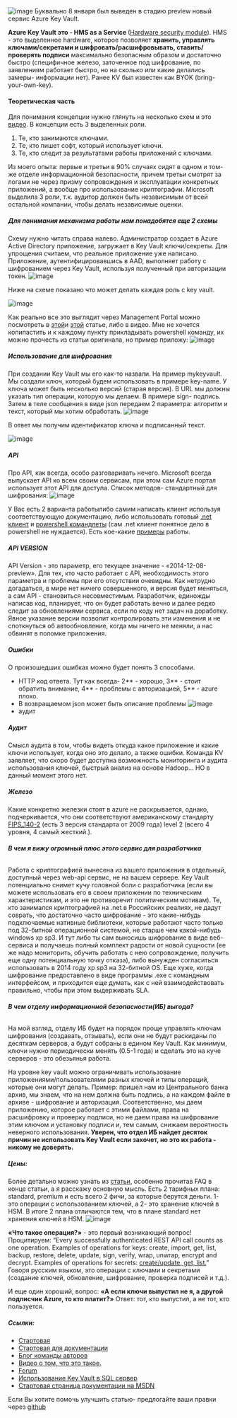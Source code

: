<img src="http://habrastorage.org/files/773/a40/ab1/773a40ab12be4e9e89d8947fc934efd7.png" alt="image"/>
Буквально 8 января был выведен в стадию preview новый сервис Azure Key Vault.

<b>Azure  Key Vault это - HMS as a Service </b>(<a href="http://en.wikipedia.org/wiki/Hardware_security_module">Hardware security module</a>). HMS - это выделенное hardware, которое позволяет <b>хранить, управлять ключами/секретами и шифровать/расшифровывать, ставить/проверять подписи</b> максимально безопасным образом и достаточно быстро (специфичное железо, заточенное под шифрование, по заявлениям работает быстро, но на сколько или какие делались замеры- информации нет). Ранее KV был известен как BYOK (bring-your-own-key).
<habracut>

<h4><b>Теоретическая часть</b></h4>
Для понимания концепции нужно глянуть на несколько схем и это <a href="http://channel9.msdn.com/Blogs/Windows-Azure/Azure-Key-Vault-Developer-Quick-Start">видео</a>.
В концепции есть 3 выделенных роли.
<ol>
	<li>Те, кто занимаются ключами.</li>
	<li>Те, кто пишет софт, который использует ключи.</li>
	<li>Те, кто следит за результатами работы приложений с ключами.</li>
</ol>
Из моего опыта: первые и третьи в 90% случаях сидят в одном и том-же отделе информационной безопасности, причем третьи смотрят за логами не через призму сопровождения и эксплуатации конкретных приложений, а вообще про использование криптографии. Microsoft выделила 3 роли, т.к. аудитор должен быть независимым от всей остальной компании, чтобы делать независимые оценки.

<h5><b>Для понимания механизма работы нам понадобятся еще 2 схемы</b></h5>
Схему нужно читать справа налево. Администратор создает в Azure Active Directory приложение, загружает в Key Vault ключи/секреты.  Для упрощения считаем, что реальное приложение уже написано. Приложение, аутентифицировавшись в AAD, выполняет работу с шифрованием через Key Vault, используя полученный при авторизации токен.
<img src="http://habrastorage.org/files/8b2/f32/d1e/8b2f32d1e76a4ce789a93a5454efd36f.png" alt="image"/>

Ниже на схеме показано что может делать каждая роль с key vault.

<img src="http://habrastorage.org/files/5a4/880/0d6/5a48800d68f040f2a58ba018d1c2fadd.png" alt="image"/>

Как реально все это выглядит через Management Portal можно посмотреть в <a href="http://azure.microsoft.com/en-us/documentation/articles/key-vault-get-started/">этой</a >и <a href="http://blogs.technet.com/b/kv/archive/2015/01/09/azure-key-vault-step-by-step.aspx">этой</a> статье, либо в видео.
Мне не хочется копипастить и к каждому пункту прикладывать powershell команду, их можно прочесть из статьи оригинала, но пример приложу:
<img src="http://habrastorage.org/files/be5/a21/312/be5a21312d32487992c2e453afe9c814.png" alt="image"/>

<h5><b>Использование для шифрования</b></h5>
При создании Key Vault мы его как-то назвали. На пример mykeyvault.
Мы создали ключ, который будем использовать в примере key-name. У ключа может быть несколько версий (старая версия).
В URL мы должны указать тип операции, которую мы делаем. В примере sign- подпись.
Затем в теле сообщения в виде json передаем 2 параметра: алгоритм и текст, который мы хотим обработать.
<img src="http://habrastorage.org/files/d69/54c/8bd/d6954c8bd25f47e09ef36ce00aa6d8bc.png" alt="image"/>

В ответ мы получим идентификатор ключа и подписанный текст.

<img src="http://habrastorage.org/files/bcd/ff7/baa/bcdff7baa59d472eb733156de2090efb.png" alt="image"/>

<h5><b>API</b></h5>
Про API, как всегда, особо разговаривать нечего. Microsoft всегда выпускает API ко всем своим сервисам, при этом сам Azure портал использует этот API для доступа.
Список методов- стандартный для шифрования:
<img src="http://habrastorage.org/files/067/189/2f1/0671892f10f4405295828c5aceae15fd.png" alt="image"/>

У Вас есть 2 варианта работылибо самим написать клиент используя соответствующую документацию, либо использовать готовый <a href="http://msdn.microsoft.com/library/azure/dn903628">.net клиент</a>  и <a href=" http://msdn.microsoft.com/library/dn868052.aspx">powershell командлеты</a> (сам .net клиент понятное дело в powershell не нуждается). Есть кое-какие <a href="http://www.microsoft.com/download/details.aspx?id=45343">примеры</a> работы.

<h5><b>API VERSION</b></h5>
API Version - это параметр, его текущее значение - «2014-12-08-preview». 
Для тех, кто часто работает с API, необходимость этого параметра и проблемы при его отсутствии очевидны. 
Как нетрудно догадаться, в мире нет ничего совершенного, и версия будет меняться, а сам API - становиться несовместимым. Разработчик, единожды написав код, планирует, что он будет работать вечно и далее редко следит за обновлениями сервиса, если по коду нет задач на доработку. Явное указание версии позволит контролировать эти изменения и не споткнуться об автообновление, когда мы ничего не меняли, а нас обвинят в поломке приложения.

<h5><b>Ошибки</b></h5>
О произошедших ошибках можно будет понять 3 способами.
<ul>
	<li>HTTP код ответа. Тут как всегда- 2** - хорошо, 3** -  стоит обратить внимание, 4** -  проблемы с авторизацией, 5** - azure плохо.</li>
	<li>В возвращаемом json может быть описание проблемы 
<img src="http://habrastorage.org/files/c29/590/1f7/c295901f7e01458782f0955fde231608.png" alt="image"/></li>
	<li>аудит</li>
</ul>

<h5><b>Аудит</b></h5>
Смысл аудита в том, чтобы видеть откуда какое приложение и какие ключи использует, когда оно это делало, а также ошибки.
Команда KV заявляет, что скоро будет доступна возможность мониторинга и аудита использования ключей, быстрый анализ на основе Hadoop... НО в данный момент этого нет. 

<h5><b>Железо</b></h5>
Какие конкретно железки стоят в azure не раскрывается, однако, подчеркивается, что они соответствуют американскому стандарту <a href="http://en.wikipedia.org/wiki/FIPS_140">FIPS_140-2</a> (есть 3 версия стандарта от 2009 года) level 2 (всего 4 уровня, 4 самый жесткий.). 

<h6><b>В чем я вижу огромный плюс этого сервис для разработчика</b></h6>
Работа с криптографией вынесена из вашего приложения в отдельный, доступный через web-api сервис, не на вашем сервере. Key Vault потенциально снимет кучу головной боли с разработчика (если вы можете использовать его в своем приложении по техническим характеристикам, и это не противоречит политическим мотивам). 
Те, кто занимался криптографией на .net в Российских реалиях, не дадут соврать, что достаточно часто шифрование - это какие-нибудь подключаемые нативные библиотеки, которые работают часто только под 32-битной операционной системой, не старше чем какой-нибудь windows xp sp3. И тут либо ты сам выносишь шифрование в виде веб-сервиса и получаешь полный комплект радости от новой сущности (ее же надо мониторить, обучить работать с нею сопровождение, получить еще одну потенциальную точку отказа), либо вынужден согласиться использовать в 2014 году xp sp3 на 32-битной OS.
Еще хуже, когда шифрование предоставлено в виде программы .exe с командным интерфейсом, и приходится еще думать, как с ней взаимодействовать правильно, чтобы при этом выдерживать SLA.

<h6><b>В чем отделу информационной безопасности(ИБ) выгода?</b></h6>
На мой взгляд, отделу ИБ будет на порядок проще управлять ключам шифрования (создавать, отзывать), если они не будут раскиданы по десяткам серверов, а будут собраны в едином Key Vault. Как минимум, ключи нужно периодически менять (0.5-1 года) и сделать это на куче серверов - это обезьянья работа.

На уровне key vault можно ограничивать использование приложениями/пользователями разных ключей и типы операций, которые они могут делать. 
Пример: пришел нам из Центрального банка архив, мы знаем, что на нем должна быть подпись, а на каждом файле в архиве - шифрование и авторизация. Соответственно, мы даем приложению, которое работает с этими файлами, права на расшифровку и проверку подписи, но не даем права на шифрование этим ключом и установку подписи и, тем самым, снижаем вероятность неверного использования.
<b>Уверен, что отдел ИБ найдет десяток причин не использовать Key Vault если захочет, но это их работа - никому не доверять.</b>

<h5><b>Цены:</b></h5>
Более детально можно узнать из <a href="http://azure.microsoft.com/en-us/pricing/details/key-vault/">статьи</a>, особенно прочитав FAQ в конце статьи, а я расскажу основную мысль.
Есть 2 тарифных плана: standard, premium и есть всего 2 фичи, за которые берутся деньги. 1- это операции с использованием ключей, а 2- это хранение ключей в HSM. В итоге 2 плана отличаются тем, что в плане standard нет хранения ключей в HSM. 
<img src="http://habrastorage.org/files/ba9/91b/285/ba991b2859f04e9188bf369f77a9e399.png" alt="image"/>

<b>«Что такое операция?»</b> - это первый возникающий вопрос! Процитируем:
“Every successfully authenticated REST API call counts as one operation. Examples of operations for keys: create, import, get, list, backup, restore, delete, update, sign, verify, wrap, unwrap, encrypt and decrypt. Examples of operations for secrets: <a href="http://msdn.microsoft.com/en-us/library/azure/dn903630.aspx">create/update, get, list.</a>”  
Говоря русским языком, это операции с ключами и секретами (создание ключей, обновление, шифрование, проверка подписей и т.д.).

И еще один хороший, вопрос: <b>«А если ключи выпустил не я, а другой подписчик Azure, то кто платит?»</b> Ответ: тот, кто выпустил, а не тот, кто пользуется.

<h5><b>Ссылки:</b></h5>
<ul>
	<li><a href="http://azure.microsoft.com/en-us/services/key-vault/">Стартовая</a></li>
	<li><a href="http://azure.microsoft.com/en-us/documentation/services/key-vault/">Стартовая для документации</a></li>
	<li><a href="http://blogs.technet.com/b/kv/">Блог команды авторов</a></li>
	<li><a href="http://channel9.msdn.com/Blogs/Windows-Azure/Azure-Key-Vault-Developer-Quick-Start">Видео о том, что это такое.</a></li>
	<li><a href="https://social.msdn.microsoft.com/forums/azure/en-US/home?forum=AzureKeyVault">Forum</a></li>
	<li><a href=" http://blogs.technet.com/b/kv/archive/2015/01/12/using-the-key-vault-for-sql-server-encryption.aspx  http://msdn.microsoft.com/library/dn198405.aspx">Использование Key Vault в SQL сервер</a></li>
	<li><a href="http://msdn.microsoft.com/en-us/library/azure/dn903625.aspx">Стартовая страница документации на MSDN</a></li>
</ul>

Если Вы хотите помочь улучшить статью- предлогайте ваши правки через <a href="https://github.com/SychevIgor/blog/tree/master/Azure/Management/KeyVault">github</a>
